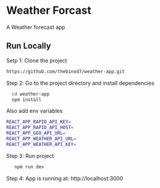 # Weather Forcast

A Weather forecast app

## Run Locally

Setp 1: Clone the project

```bash
https://github.com/thebinod7/weather-app.git
```

Step 2: Go to the project directory and install dependencies

```bash
  cd weather-app
  npm install
```

Also add env variables

```bash
REACT_APP_RAPID_API_KEY=
REACT_APP_RAPID_API_HOST=
REACT_APP_GEO_API_URL=
REACT_APP_WEATHER_API_URL=
REACT_APP_WEATHER_API_KEY=
```

Step 3: Run project

```bash
   npm run dev
```

Step 4: App is running at: http://localhost:3000
